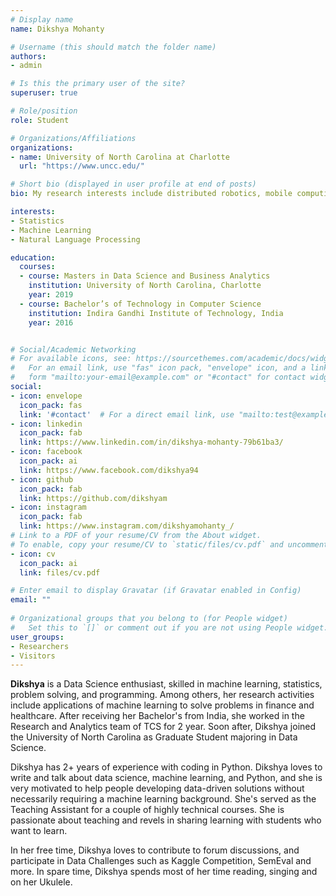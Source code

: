 ```yaml
---
# Display name
name: Dikshya Mohanty

# Username (this should match the folder name)
authors:
- admin

# Is this the primary user of the site?
superuser: true

# Role/position
role: Student

# Organizations/Affiliations
organizations:
- name: University of North Carolina at Charlotte
  url: "https://www.uncc.edu/"

# Short bio (displayed in user profile at end of posts)
bio: My research interests include distributed robotics, mobile computing and programmable matter.

interests:
- Statistics
- Machine Learning
- Natural Language Processing

education:
  courses:
  - course: Masters in Data Science and Business Analytics
    institution: University of North Carolina, Charlotte
    year: 2019
  - course: Bachelor’s of Technology in Computer Science
    institution: Indira Gandhi Institute of Technology, India
    year: 2016


# Social/Academic Networking
# For available icons, see: https://sourcethemes.com/academic/docs/widgets/#icons
#   For an email link, use "fas" icon pack, "envelope" icon, and a link in the
#   form "mailto:your-email@example.com" or "#contact" for contact widget.
social:
- icon: envelope
  icon_pack: fas
  link: '#contact'  # For a direct email link, use "mailto:test@example.org".
- icon: linkedin
  icon_pack: fab
  link: https://www.linkedin.com/in/dikshya-mohanty-79b61ba3/
- icon: facebook
  icon_pack: ai
  link: https://www.facebook.com/dikshya94
- icon: github
  icon_pack: fab
  link: https://github.com/dikshyam
- icon: instagram
  icon_pack: fab
  link: https://www.instagram.com/dikshyamohanty_/
# Link to a PDF of your resume/CV from the About widget.
# To enable, copy your resume/CV to `static/files/cv.pdf` and uncomment the lines below.  
- icon: cv
  icon_pack: ai
  link: files/cv.pdf

# Enter email to display Gravatar (if Gravatar enabled in Config)
email: ""
  
# Organizational groups that you belong to (for People widget)
#   Set this to `[]` or comment out if you are not using People widget.  
user_groups:
- Researchers
- Visitors
---
```



**Dikshya** is a Data Science enthusiast, skilled in machine learning, statistics, problem solving, and programming. Among others, her research activities include applications of machine learning to solve problems in finance and healthcare. After receiving her Bachelor's from India, she worked in the Research and Analytics team of TCS for 2 year. Soon after, Dikshya joined the University of North Carolina as Graduate Student majoring in Data Science.

Dikshya has 2+ years of experience with coding in Python. Dikshya loves to write and talk about data science, machine learning, and Python, and she is very motivated to help people developing data-driven solutions without necessarily requiring a machine learning background. She's served as the Teaching Assistant for a couple of highly technical courses. She is passionate about teaching and revels in sharing learning with students who want to learn.

In her free time, Dikshya loves to contribute to forum discussions, and participate in Data Challenges such as Kaggle Competition, SemEval and more. In spare time, Dikshya spends most of her time reading, singing and on her Ukulele.
